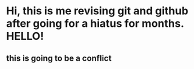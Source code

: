 # Hi, this is me revising git and github after going for a hiatus for months. HELLO!

## this is going to be a conflict
